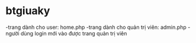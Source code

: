 # btgiuaky

-trang dành cho user: home.php
-trang dành cho quản trị viên: admin.php
-người dùng login mới vào được trang quản trị viên

